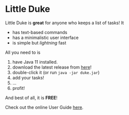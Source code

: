 # Little Duke

Little Duke is **great** for anyone who keeps a list of tasks! It

* has text-based commands
* has a minimalistic user interface
* is simple but *lightning* fast

All you need to is

1. have Java 11 installed.
1. download the latest release from [here](https://github.com/seetohjinwei/ip/releases)!
1. double-click it (or run `java -jar duke.jar`)
1. add your tasks!
1. ...
1. profit!

And best of all, it is **FREE**!

Check out the online User Guide [here](https://seetohjinwei.github.io/ip/).
